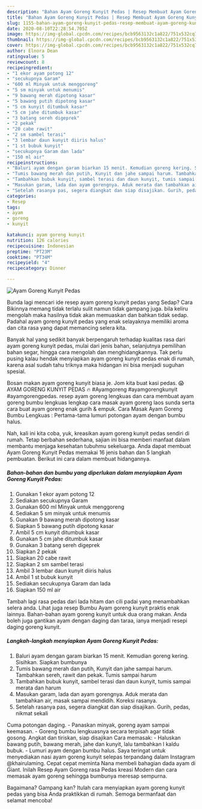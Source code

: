 ```yaml
---
description: "Bahan Ayam Goreng Kunyit Pedas | Resep Membuat Ayam Goreng Kunyit Pedas Yang Lezat"
title: "Bahan Ayam Goreng Kunyit Pedas | Resep Membuat Ayam Goreng Kunyit Pedas Yang Lezat"
slug: 1155-bahan-ayam-goreng-kunyit-pedas-resep-membuat-ayam-goreng-kunyit-pedas-yang-lezat
date: 2020-08-10T22:28:54.705Z
image: https://img-global.cpcdn.com/recipes/bcb9563132c1a822/751x532cq70/ayam-goreng-kunyit-pedas-foto-resep-utama.jpg
thumbnail: https://img-global.cpcdn.com/recipes/bcb9563132c1a822/751x532cq70/ayam-goreng-kunyit-pedas-foto-resep-utama.jpg
cover: https://img-global.cpcdn.com/recipes/bcb9563132c1a822/751x532cq70/ayam-goreng-kunyit-pedas-foto-resep-utama.jpg
author: Elnora Dean
ratingvalue: 5
reviewcount: 8
recipeingredient:
- "1 ekor ayam potong 12"
- "secukupnya Garam"
- "600 ml Minyak untuk menggoreng"
- "5 sm minyak untuk menumis"
- "9 bawang merah dipotong kasar"
- "5 bawang putih dipotong kasar"
- "5 cm kunyit ditumbuk kasar"
- "5 cm jahe ditumbuk kasar"
- "3 batang sereh digeprek"
- "2 pekak"
- "20 cabe rawit"
- "2 sm sambel terasi"
- "3 lembar daun kunyit diiris halus"
- "1 st bubuk kunyit"
- "secukupnya Garam dan lada"
- "150 ml air"
recipeinstructions:
- "Baluri ayam dengan garam biarkan 15 menit. Kemudian goreng kering. Sisihkan. Siapkan bumbunya"
- "Tumis bawang merah dan putih, Kunyit dan jahe sampai harum. Tambahkan sereh, rawit dan pekak. Tumis sampai harum"
- "Tambahkan bubuk kunyit, sambel terasi dan daun kunyit, tumis sampai merata dan harum"
- "Masukan garam, lada dan ayam gorengnya. Aduk merata dan tambahkan air, masak sampai mendidih. Koreksi rasanya."
- "Setelah rasanya pas, segera diangkat dan siap disajikan. Gurih, pedas, nikmat sekali"
categories:
- Resep
tags:
- ayam
- goreng
- kunyit

katakunci: ayam goreng kunyit 
nutrition: 126 calories
recipecuisine: Indonesian
preptime: "PT23M"
cooktime: "PT34M"
recipeyield: "4"
recipecategory: Dinner

---
```



![Ayam Goreng Kunyit Pedas](https://img-global.cpcdn.com/recipes/bcb9563132c1a822/751x532cq70/ayam-goreng-kunyit-pedas-foto-resep-utama.jpg)

Bunda lagi mencari ide resep ayam goreng kunyit pedas yang Sedap? Cara Bikinnya memang tidak terlalu sulit namun tidak gampang juga. bila keliru mengolah maka hasilnya tidak akan memuaskan dan bahkan tidak sedap. Padahal ayam goreng kunyit pedas yang enak selayaknya memiliki aroma dan cita rasa yang dapat memancing selera kita.

Banyak hal yang sedikit banyak berpengaruh terhadap kualitas rasa dari ayam goreng kunyit pedas, mulai dari jenis bahan, selanjutnya pemilihan bahan segar, hingga cara mengolah dan menghidangkannya. Tak perlu pusing kalau hendak menyiapkan ayam goreng kunyit pedas enak di rumah, karena asal sudah tahu triknya maka hidangan ini bisa menjadi suguhan spesial.

Bosan makan ayam goreng kunyit biasa je. Jom kita buat kasi pedas. 😱 AYAM GORENG KUNYIT PEDAS 🔥 #Ayamgoreng #ayamgorengkunyit #ayamgorengpedas. resep ayam goreng lengkuas dan cara membuat ayam goreng bumbu lengkuas lengkap cara masak ayam goreng laos sunda serta cara buat ayam goreng enak gurih &amp; empuk. Cara Masak Ayam Goreng Bumbu Lengkuas : Pertama-tama lumuri potongan ayam dengan bumbu halus.


Nah, kali ini kita coba, yuk, kreasikan ayam goreng kunyit pedas sendiri di rumah. Tetap berbahan sederhana, sajian ini bisa memberi manfaat dalam membantu menjaga kesehatan tubuhmu sekeluarga. Anda dapat membuat Ayam Goreng Kunyit Pedas memakai 16 jenis bahan dan 5 langkah pembuatan. Berikut ini cara dalam membuat hidangannya.

<!--inarticleads1-->

##### Bahan-bahan dan bumbu yang diperlukan dalam menyiapkan Ayam Goreng Kunyit Pedas:

1. Gunakan 1 ekor ayam potong 12
1. Sediakan secukupnya Garam
1. Gunakan 600 ml Minyak untuk menggoreng
1. Sediakan 5 sm minyak untuk menumis
1. Gunakan 9 bawang merah dipotong kasar
1. Siapkan 5 bawang putih dipotong kasar
1. Ambil 5 cm kunyit ditumbuk kasar
1. Gunakan 5 cm jahe ditumbuk kasar
1. Gunakan 3 batang sereh digeprek
1. Siapkan 2 pekak
1. Siapkan 20 cabe rawit
1. Siapkan 2 sm sambel terasi
1. Ambil 3 lembar daun kunyit diiris halus
1. Ambil 1 st bubuk kunyit
1. Sediakan secukupnya Garam dan lada
1. Siapkan 150 ml air


Tambah lagi rasa pedas dari lada hitam dan cili padai yang menambahkan selera anda. Lihat juga resep Bumbu Ayam goreng kunyit praktis enak lainnya. Bahan-bahan ayam goreng kunyit untuk dua orang makan. Anda boleh juga gantikan ayam dengan daging dan taraa, ianya menjadi resepi daging goreng kunyit. 

<!--inarticleads2-->

##### Langkah-langkah menyiapkan Ayam Goreng Kunyit Pedas:

1. Baluri ayam dengan garam biarkan 15 menit. Kemudian goreng kering. Sisihkan. Siapkan bumbunya
1. Tumis bawang merah dan putih, Kunyit dan jahe sampai harum. Tambahkan sereh, rawit dan pekak. Tumis sampai harum
1. Tambahkan bubuk kunyit, sambel terasi dan daun kunyit, tumis sampai merata dan harum
1. Masukan garam, lada dan ayam gorengnya. Aduk merata dan tambahkan air, masak sampai mendidih. Koreksi rasanya.
1. Setelah rasanya pas, segera diangkat dan siap disajikan. Gurih, pedas, nikmat sekali


Cuma potongan daging. - Panaskan minyak, goreng ayam sampai keemasan. - Goreng bumbu lengkuasnya secara terpisah agar tidak gosong. Angkat dan tiriskan, siap disajikan Cara memasak: - Haluskan bawang putih, bawang merah, jahe dan kunyit, lalu tambahkan l kaldu bubuk. - Lumuri ayam dengan bumbu halus. Saya teringat untuk menyediakan nasi ayam goreng kunyit selepas terpandang dalam Instagram @khairulaming. Cepat cepat meminta Nana membeli bahagian dada ayam di Giant. Inilah Resep Ayam Goreng rasa Pedas kreasi Modern dan cara memasak ayam goreng sehingga bumbunya meresap sempurna. 

Bagaimana? Gampang kan? Itulah cara menyiapkan ayam goreng kunyit pedas yang bisa Anda praktikkan di rumah. Semoga bermanfaat dan selamat mencoba!
